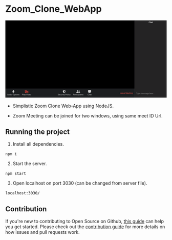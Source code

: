 # Zoom_Clone_WebApp

![Clone_Pics](https://github.com/raghavk16/Zoom_Clone_WebApp/blob/master/zoom_clone_ss.png?raw=true)

* Simplistic Zoom Clone Web-App using NodeJS.

* Zoom Meeting can be joined for two windows, using same meet ID Url. 

## Running the project

1. Install all dependencies.
```
npm i
```
2. Start the server.
```
npm start
```
3. Open localhost on port 3030 (can be changed from server file).
```
localhost:3030/
```

## Contribution

If you're new to contributing to Open Source on Github, [this guide](https://guides.github.com/activities/contributing-to-open-source/) can help you get started. Please check out the [contribution guide](https://gist.github.com/MarcDiethelm/7303312) for more details on how issues and pull requests work.
